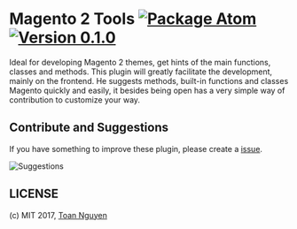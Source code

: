 # Magento 2 Tools [![Package Atom](https://img.shields.io/badge/Package-Atom-blue.svg)](https://atom.io/packages/magento2-tools)  [![Version 0.1.0](https://img.shields.io/badge/Release-0.1.0-green.svg)](https://github.com/nntoan/atom-magento2-tools/releases)


Ideal for developing Magento 2 themes, get hints of the main functions, classes and methods. This plugin will greatly facilitate the development, mainly on the frontend. He suggests methods, built-in functions and classes Magento quickly and easily, it besides being open has a very simple way of contribution to customize your way.


## Contribute and Suggestions

If you have something to improve these plugin, please create a [issue](https://github.com/nntoan/atom-magento2-tools/issues).


![Suggestions](https://f.cloud.github.com/assets/69169/2290250/c35d867a-a017-11e3-86be-cd7c5bf3ff9b.gif)

## LICENSE
(c) MIT 2017, [Toan Nguyen](https://nntoan.com)
